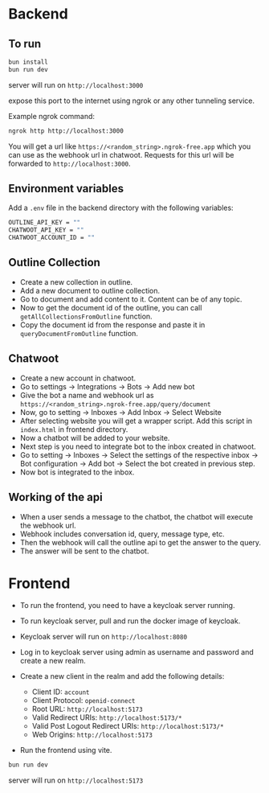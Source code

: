 # Backend

## To run

```bash
bun install
bun run dev
```

server will run on `http://localhost:3000`

expose this port to the internet using ngrok or any other tunneling service.

Example ngrok command:
```bash
ngrok http http://localhost:3000
```
You will get a url like `https://<random_string>.ngrok-free.app` which you can use as the webhook url in chatwoot.
Requests for this url will be forwarded to `http://localhost:3000`.

## Environment variables

Add a `.env` file in the backend directory with the following variables:
```bash
OUTLINE_API_KEY = ""
CHATWOOT_API_KEY = ""
CHATWOOT_ACCOUNT_ID = ""
```

## Outline Collection

- Create a new collection in outline.
- Add a new document to outline collection.
- Go to document and add content to it. Content can be of any topic.
- Now to get the document id of the outline, you can call `getAllCollectionsFromOutline` function.
- Copy the document id from the response and paste it in `queryDocumentFromOutline` function.

## Chatwoot

- Create a new account in chatwoot.
- Go to settings -> Integrations -> Bots -> Add new bot
- Give the bot a name and webhook url as `https://<random_string>.ngrok-free.app/query/document`
- Now, go to setting -> Inboxes -> Add Inbox -> Select Website
- After selecting website you will get a wrapper script. Add this script in `index.html` in frontend directory.
- Now a chatbot will be added to your website.
- Next step is you need to integrate bot to the inbox created in chatwoot.
- Go to setting -> Inboxes -> Select the settings of the respective inbox -> Bot configuration -> Add bot -> Select the bot created in previous step.
- Now bot is integrated to the inbox.

## Working of the api
- When a user sends a message to the chatbot, the chatbot will execute the webhook url.
- Webhook includes conversation id, query, message type, etc.
- Then the webhook will call the outline api to get the answer to the query.
- The answer will be sent to the chatbot.

# Frontend
- To run the frontend, you need to have a keycloak server running.
- To run keycloak server, pull and run the docker image of keycloak.
- Keycloak server will run on `http://localhost:8080`
- Log in to keycloak server using admin as username and password and create a new realm.
- Create a new client in the realm and add the following details:
    - Client ID: `account`
    - Client Protocol: `openid-connect`
    - Root URL: `http://localhost:5173`
    - Valid Redirect URIs: `http://localhost:5173/*`
    - Valid Post Logout Redirect URIs: `http://localhost:5173/*`
    - Web Origins: `http://localhost:5173`
    
- Run the frontend using vite.
```bash
bun run dev
```
server will run on `http://localhost:5173`


